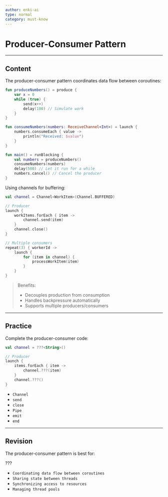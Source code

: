 ```yaml
---
author: enki-ai
type: normal
category: must-know
---
```


# Producer-Consumer Pattern

---
## Content

The producer-consumer pattern coordinates data flow between coroutines:

```kotlin
fun produceNumbers() = produce {
    var x = 0
    while (true) {
        send(x++)
        delay(100) // Simulate work
    }
}

fun consumeNumbers(numbers: ReceiveChannel<Int>) = launch {
    numbers.consumeEach { value ->
        println("Received: $value")
    }
}

fun main() = runBlocking {
    val numbers = produceNumbers()
    consumeNumbers(numbers)
    delay(500) // Let it run for a while
    numbers.cancel() // Cancel the producer
}
```

Using channels for buffering:

```kotlin
val channel = Channel<WorkItem>(Channel.BUFFERED)

// Producer
launch {
    workItems.forEach { item ->
        channel.send(item)
    }
    channel.close()
}

// Multiple consumers
repeat(3) { workerId ->
    launch {
        for (item in channel) {
            processWorkItem(item)
        }
    }
}
```

> Benefits:
> - Decouples production from consumption
> - Handles backpressure automatically
> - Supports multiple producers/consumers
---

## Practice

Complete the producer-consumer code:

```kotlin
val channel = ???<String>()

// Producer
launch {
    items.forEach { item ->
        channel.???(item)
    }
    channel.???()
}
```

- `Channel`
- `send`
- `close`
- `Pipe`
- `emit`
- `end`

---

## Revision

The producer-consumer pattern is best for:

???

- `Coordinating data flow between coroutines`
- `Sharing state between threads`
- `Synchronizing access to resources`
- `Managing thread pools`
